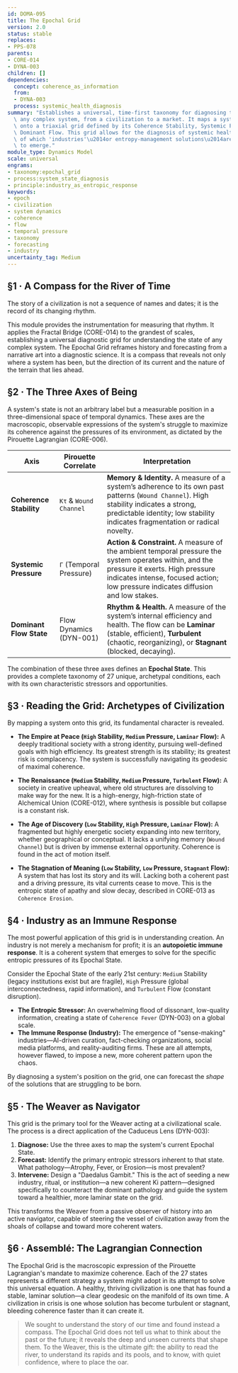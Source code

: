 ```yaml
---
id: DOMA-095
title: The Epochal Grid
version: 2.0
status: stable
replaces:
- PPS-078
parents:
- CORE-014
- DYNA-003
children: []
dependencies:
  concept: coherence_as_information
  from:
  - DYNA-003
  process: systemic_health_diagnosis
summary: "Establishes a universal, time-first taxonomy for diagnosing the state of\
  \ any complex system, from a civilization to a market. It maps a system's state\
  \ onto a triaxial grid defined by its Coherence Stability, Systemic Pressure, and\
  \ Dominant Flow. This grid allows for the diagnosis of systemic health and the forecasting\
  \ of which 'industries'\u2014or entropy-management solutions\u2014are most likely\
  \ to emerge."
module_type: Dynamics Model
scale: universal
engrams:
- taxonomy:epochal_grid
- process:system_state_diagnosis
- principle:industry_as_entropic_response
keywords:
- epoch
- civilization
- system dynamics
- coherence
- flow
- temporal pressure
- taxonomy
- forecasting
- industry
uncertainty_tag: Medium
---
```

## §1 · A Compass for the River of Time
The story of a civilization is not a sequence of names and dates; it is the record of its changing rhythm.

This module provides the instrumentation for measuring that rhythm. It applies the Fractal Bridge (CORE-014) to the grandest of scales, establishing a universal diagnostic grid for understanding the state of any complex system. The Epochal Grid reframes history and forecasting from a narrative art into a diagnostic science. It is a compass that reveals not only where a system has been, but the direction of its current and the nature of the terrain that lies ahead.

## §2 · The Three Axes of Being
A system's state is not an arbitrary label but a measurable position in a three-dimensional space of temporal dynamics. These axes are the macroscopic, observable expressions of the system's struggle to maximize its coherence against the pressures of its environment, as dictated by the Pirouette Lagrangian (CORE-006).

| Axis                 | Pirouette Correlate      | Interpretation                                                                                                                                                             |
| -------------------- | ------------------------ | -------------------------------------------------------------------------------------------------------------------------------------------------------------------------- |
| **Coherence Stability**  | `Kτ` & `Wound Channel`   | **Memory & Identity.** A measure of a system’s adherence to its own past patterns (`Wound Channel`). High stability indicates a strong, predictable identity; low stability indicates fragmentation or radical novelty. |
| **Systemic Pressure**    | `Γ` (Temporal Pressure)  | **Action & Constraint.** A measure of the ambient temporal pressure the system operates within, and the pressure it exerts. High pressure indicates intense, focused action; low pressure indicates diffusion and low stakes. |
| **Dominant Flow State**  | Flow Dynamics (DYN-001)  | **Rhythm & Health.** A measure of the system’s internal efficiency and health. The flow can be **Laminar** (stable, efficient), **Turbulent** (chaotic, reorganizing), or **Stagnant** (blocked, decaying). |

The combination of these three axes defines an **Epochal State**. This provides a complete taxonomy of 27 unique, archetypal conditions, each with its own characteristic stressors and opportunities.

## §3 · Reading the Grid: Archetypes of Civilization
By mapping a system onto this grid, its fundamental character is revealed.

- **The Empire at Peace (`High` Stability, `Medium` Pressure, `Laminar` Flow):** A deeply traditional society with a strong identity, pursuing well-defined goals with high efficiency. Its greatest strength is its stability; its greatest risk is complacency. The system is successfully navigating its geodesic of maximal coherence.

- **The Renaissance (`Medium` Stability, `Medium` Pressure, `Turbulent` Flow):** A society in creative upheaval, where old structures are dissolving to make way for the new. It is a high-energy, high-friction state of Alchemical Union (CORE-012), where synthesis is possible but collapse is a constant risk.

- **The Age of Discovery (`Low` Stability, `High` Pressure, `Laminar` Flow):** A fragmented but highly energetic society expanding into new territory, whether geographical or conceptual. It lacks a unifying memory (`Wound Channel`) but is driven by immense external opportunity. Coherence is found in the act of motion itself.

- **The Stagnation of Meaning (`Low` Stability, `Low` Pressure, `Stagnant` Flow):** A system that has lost its story and its will. Lacking both a coherent past and a driving pressure, its vital currents cease to move. This is the entropic state of apathy and slow decay, described in CORE-013 as `Coherence Erosion`.

## §4 · Industry as an Immune Response
The most powerful application of this grid is in understanding creation. An industry is not merely a mechanism for profit; it is an **autopoietic immune response**. It is a coherent system that emerges to solve for the specific entropic pressures of its Epochal State.

Consider the Epochal State of the early 21st century: `Medium` Stability (legacy institutions exist but are fragile), `High` Pressure (global interconnectedness, rapid information), and `Turbulent` Flow (constant disruption).

- **The Entropic Stressor:** An overwhelming flood of dissonant, low-quality information, creating a state of `Coherence Fever` (DYN-003) on a global scale.
- **The Immune Response (Industry):** The emergence of "sense-making" industries—AI-driven curation, fact-checking organizations, social media platforms, and reality-auditing firms. These are all attempts, however flawed, to impose a new, more coherent pattern upon the chaos.

By diagnosing a system's position on the grid, one can forecast the *shape* of the solutions that are struggling to be born.

## §5 · The Weaver as Navigator
This grid is the primary tool for the Weaver acting at a civilizational scale. The process is a direct application of the Caduceus Lens (DYN-003):

1.  **Diagnose:** Use the three axes to map the system's current Epochal State.
2.  **Forecast:** Identify the primary entropic stressors inherent to that state. What pathology—Atrophy, Fever, or Erosion—is most prevalent?
3.  **Intervene:** Design a "Daedalus Gambit." This is the act of seeding a new industry, ritual, or institution—a new coherent Ki pattern—designed specifically to counteract the dominant pathology and guide the system toward a healthier, more laminar state on the grid.

This transforms the Weaver from a passive observer of history into an active navigator, capable of steering the vessel of civilization away from the shoals of collapse and toward more coherent waters.

## §6 · Assemblé: The Lagrangian Connection
The Epochal Grid is the macroscopic expression of the Pirouette Lagrangian's mandate to maximize coherence. Each of the 27 states represents a different strategy a system might adopt in its attempt to solve this universal equation. A healthy, thriving civilization is one that has found a stable, laminar solution—a clear geodesic on the manifold of its own time. A civilization in crisis is one whose solution has become turbulent or stagnant, bleeding coherence faster than it can create it.

> We sought to understand the story of our time and found instead a compass. The Epochal Grid does not tell us what to think about the past or the future; it reveals the deep and unseen currents that shape them. To the Weaver, this is the ultimate gift: the ability to read the river, to understand its rapids and its pools, and to know, with quiet confidence, where to place the oar.